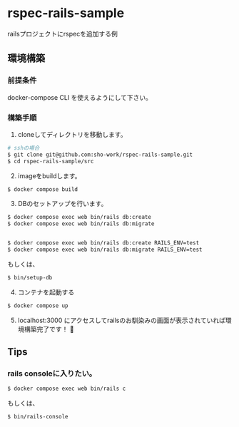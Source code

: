 # rspec-rails-sample
railsプロジェクトにrspecを追加する例

## 環境構築
### 前提条件
docker-compose CLI を使えるようにして下さい。

### 構築手順
1. cloneしてディレクトリを移動します。
```bash
# sshの場合
$ git clone git@github.com:sho-work/rspec-rails-sample.git
$ cd rspec-rails-sample/src
```

2. imageをbuildします。
```bash
$ docker compose build
```

3. DBのセットアップを行います。
```bash
$ docker compose exec web bin/rails db:create
$ docker compose exec web bin/rails db:migrate


$ docker compose exec web bin/rails db:create RAILS_ENV=test
$ docker compose exec web bin/rails db:migrate RAILS_ENV=test
```

もしくは、
```bash
$ bin/setup-db
```

4. コンテナを起動する
```bash
$ docker compose up
```

5. localhost:3000 にアクセスしてrailsのお馴染みの画面が表示されていれば環境構築完了です！ 🎉

## Tips
### rails consoleに入りたい。
```bash
$ docker compose exec web bin/rails c
```
もしくは、
```bash
$ bin/rails-console
```
